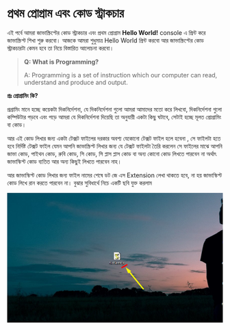 # প্রথম প্রোগ্রাম এবং কোড স্ট্রাকচার

এই পর্বে আমরা জাভাস্ক্রিপ্টের কোড স্ট্রাকচার এবং প্রথম প্রোগ্রাম **Hello World!** console এ প্রিন্ট করে জাভাস্ক্রিপ্ট শিখা শুরু করবো। আজকে আমরা শুধুমাত্র Hello World প্রিন্ট করবো আর জাভাস্ক্রিপ্টের কোড স্ট্রাকচারটা কেমন হবে তা নিয়ে বিস্তারিত আলোচনা করবো।




> **Q: What is Programming?**
>
> A: Programming is a set of instruction which our computer can read, understand and produce and output.



**প্রঃ প্রোগ্রামিং কি?**

প্রগ্রামিং মানে হচ্ছে কয়েকটা দিকনির্দেশনা, যে দিকনির্দেশনা গুলো আমরা আমাদের মতো করে লিখবো, দিকনির্দেশনা গুলো কম্পিউটার পড়বে এবং পড়ে আমরা যে দিকনির্দেশনা দিয়েছি তা অনুযায়ী একটা কিছু ঘটাবে, সেটাই হচ্ছে মূলত প্রোগ্রামিং বা কোড।  

আর এই কোড লিখার জন্য একটা টেক্সট ফাইলের দরকার অবশ্য যেকোনো টেক্সট ফাইল হলে হবেনা , সে ফাইলটা হতে হবে নির্দিষ্ট টেক্সট ফাইল যেমন আপনি জাভাস্ক্রিপ্ট লিখার জন্য যে টেক্সট ফাইলটা তৈরি করলেন সে ফাইলের মাঝে আপনি জাভা কোড, পাইথন কোড, রুবি কোড, সি কোড, সি প্লাস প্লাস কোড বা অন্য কোনো কোড লিখতে পারবেন না অর্থাৎ জাভাস্কিপ্ট কোড ব্যতিত আর অন্য কিছুই লিখতে পারবেন নাহ।




আর জাভাস্কিপ্ট কোড লিখার জন্য ফাইল নামের শেষে ডট জে এস Extension লেখা থাকতে হবে, না হয় জাভাস্কিপ্ট কোড লিখে রান করতে পারবেন না। বুঝার সুবিধার্থে  নিচে একটি ছবি যুক্ত করলাম

![](../.gitbook/assets/1.png)











